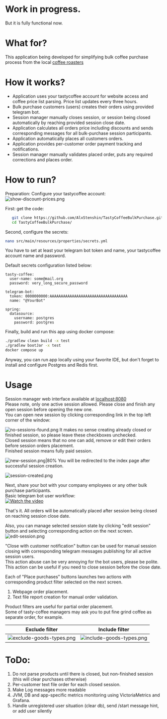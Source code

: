 # Work in progress.
   But it is fully functional now.

# What for?
This application being developed for simplifying bulk coffee purchase process from the local <a href="https://tastycoffee.ru/"> coffee roasters</a>

# How it works?
- Application uses your tastycoffee account for website access and coffee price list parsing. Price list updates every three hours.
- Bulk purchase customers (users) creates their orders using provided telegram bot.
- Session manager manually closes session, or session being closed automatically by reaching provided session close date.
- Application calculates all orders price including discounts and sends corresponding messages for all bulk-purchase session participants.
- Application automatically places all customers orders.
- Application provides per-customer order payment tracking and notifications.
- Session manager manually validates placed order, puts any required corrections and places order.

# How to run?

Preparation: Configure your tastycoffee account:<br />
![show-discount-prices.png](assets%2Fshow-discount-prices.png)

First: get the code:
```sh
   git clone https://github.com/AlxStenshin/TastyCoffeeBulkPurchase.git
   cd TastyCoffeeBulkPurchase/
```

Second, configure the secrets:
```sh
nano src/main/resources/properties/secrets.yml
```

You have to set at least your telegram bot token and name, your tastycoffee account name and password.

Default secrets configuration listed below:
```
tasty-coffee:
  user-name: some@mail.org
  password: very_long_secure_password

telegram-bot:
  token: 0000000000:AAAAAAAAAAAAAAAAAAAAAAAAAAAAAAAAAAA
  name: "@YourBot"

spring:
  datasource:
    username: postgres
    password: postgres
```

Finally, build and run this app using docker compose:

   ```sh
   ./gradlew clean build -x test
   ./gradlew bootJar -x test
   docker compose up
   ```

Anyway, you can run app locally using your favorite IDE, but don't forget to install and configure Postgres and Redis first.<br />

# Usage

Session manager web interface available at <a href="localhost:8080">localhost:8080</a><br />
Please note, only one active session allowed. Please close and finish any open session before opening the new one.<br />
You can open new session by clicking corresponding link in the top left corner of the window:

![no-sessions-found.png](assets%2Fno-sessions-found.png)
It makes no sense creating already closed or finished session, so please leave these checkboxes unchecked.<br />
Closed session means that no one can add, remove or edit their orders before session orders placement.<br />
Finished session means fully paid session.

![new-session.png|80%](assets%2Fnew-session.png)
You will be redirected to the index page after successful session creation.

![session-created.png](assets%2Fsession-created.png)

Next, share your bot with your company employees or any other bulk purchase participants.<br />
Basic telegram bot user workflow: <br/>
[![Watch the video](https://img.youtube.com/vi/SH17j_o1-ug/hqdefault.jpg)](https://youtu.be/SH17j_o1-ug)<br />

That's it. All orders will be automatically placed after session being closed on reaching session close date.

Also, you can manage selected session state by clicking "edit session" button and selecting corresponding action on the next screen.
![edit-session.png](assets%2Fedit-session.png)


"Close with customer notification" button can be used for manual session closing with corresponding telegram messages publishing for all active session users.<br />
This action abuse can be very annoying for the bot users, please be polite.
This action can be useful if you need to close session before the close date.

Each of "Place purchases" buttons launches two actions with corresponding product filter selected on the next screen.
1) Webpage order placement.
2) Text file report creation for manual order validation.

Product filters are useful for partial order placement.<br />
Some of tasty-coffee managers may ask you to put fine grind coffee as separate order, for example.

|                        Exclude filter                        |                        Include filter                        |
|:------------------------------------------------------------:|:------------------------------------------------------------:|
| ![exclude-goods-types.png](assets%2Fexclude-goods-types.png) | ![include-goods-types.png](assets%2Finclude-goods-types.png) |


# ToDo:
1) Do not parse products until there is closed, but non-finished session (this will clear purchases otherwise)
2) Per-customer text file order for each closed session.
3) Make Log messages more readable
4) JVM, DB and app-specific metrics monitoring using VictoriaMetrics and Grafana.
5) Handle unregistered user situation (clear db), send /start message hint, or add user silently
